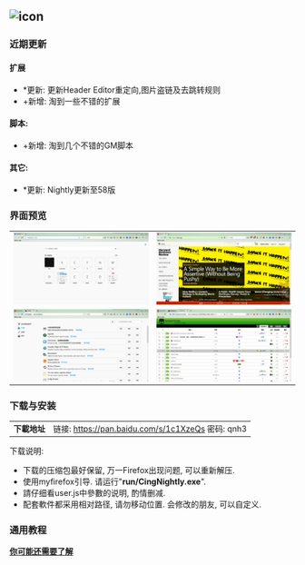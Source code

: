 ## ![icon](../../img/icon.jpg)

### 近期更新

#### 扩展
- *更新: 更新Header Editor重定向,图片盗链及去跳转规则
- +新增: 淘到一些不错的扩展

#### 脚本:
- +新增: 淘到几个不错的GM脚本

#### 其它:
- *更新: Nightly更新至58版

### 界面预览

| | |
| :-- | :-- |
| ![](../../img/57.0a1-2017.09.03/preview-1.jpg) | ![](../../img/57.0a1-2017.09.03/preview-2.jpg) |
| ![](../../img/57.0a1-2017.09.03/preview-3.jpg) | ![](../../img/57.0a1-2017.09.03/preview-4.jpg) |

### 下载与安装

| |  |
| :-- | :-- |
| **下載地址** | 链接: https://pan.baidu.com/s/1c1XzeQs 密码: qnh3 |

下载说明:
- 下载的压缩包最好保留, 万一Firefox出现问题, 可以重新解压.
- 使用myfirefox引导. 请运行"**run/CingNightly.exe**".
- 請仔细看user.js中參數的说明, 酌情删减.
- 配套軟件都采用相对路径, 请勿移动位置. 会修改的朋友, 可以自定义.

### 通用教程

[**你可能还需要了解**](../..#你可能还需要了解)
